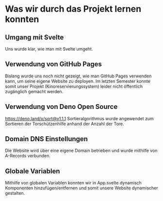 # Was wir durch das Projekt lernen konnten

## Umgang mit Svelte
Uns wurde klar, wie man mit Svelte umgeht.

## Verwendung von GitHub Pages
Bislang wurde uns noch nicht gezeigt, wie man GitHub Pages verwenden kann, um seine eigene Website zu deployen. 
Im letzten Semester konnte somit unser Projekt (Kinoreservierungssystem) leider nicht öffentlich zugänglich gemacht werden.

## Verwendung von Deno Open Source 
https://deno.land/x/sort@v1.1.1
Sortieralgorithmus wurde angewendet zum Sortieren der Torschützenhilfe anhand der Anzahl der Tore.

## Domain DNS Einstellungen
Die Website wird über eine eigene Domain betrieben und wurde mithilfe von A-Records verbunden.

## Globale Variablen
Mithilfe von globalen Variablen konnten wir in App.svelte dynamisch Komponenten hinzufügen/entfernen und somit unsere Website dynamischer gestalten.